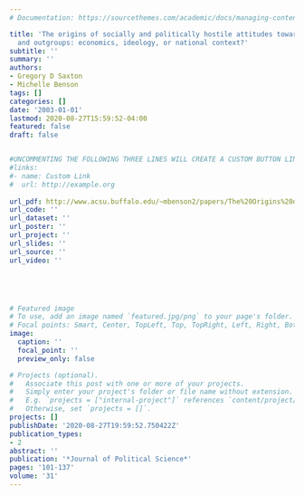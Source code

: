 ```yaml
---
# Documentation: https://sourcethemes.com/academic/docs/managing-content/

title: 'The origins of socially and politically hostile attitudes toward immigrants
  and outgroups: economics, ideology, or national context?'
subtitle: ''
summary: ''
authors:
- Gregory D Saxton
- Michelle Benson
tags: []
categories: []
date: '2003-01-01'
lastmod: 2020-08-27T15:59:52-04:00
featured: false
draft: false


#UNCOMMENTING THE FOLLOWING THREE LINES WILL CREATE A CUSTOM BUTTON LINK
#links:
#- name: Custom Link
#  url: http://example.org
  
url_pdf: http://www.acsu.buffalo.edu/~mbenson2/papers/The%20Origins%20of%20Socially%20and%20Politically%20Hostile%20Attitudes.pdf
url_code: ''
url_dataset: ''
url_poster: ''
url_project: ''
url_slides: ''
url_source: ''
url_video: ''





# Featured image
# To use, add an image named `featured.jpg/png` to your page's folder.
# Focal points: Smart, Center, TopLeft, Top, TopRight, Left, Right, BottomLeft, Bottom, BottomRight.
image:
  caption: ''
  focal_point: ''
  preview_only: false

# Projects (optional).
#   Associate this post with one or more of your projects.
#   Simply enter your project's folder or file name without extension.
#   E.g. `projects = ["internal-project"]` references `content/project/deep-learning/index.md`.
#   Otherwise, set `projects = []`.
projects: []
publishDate: '2020-08-27T19:59:52.750422Z'
publication_types:
- 2
abstract: ''
publication: '*Journal of Political Science*'
pages: '101-137'
volume: '31'
---
```

